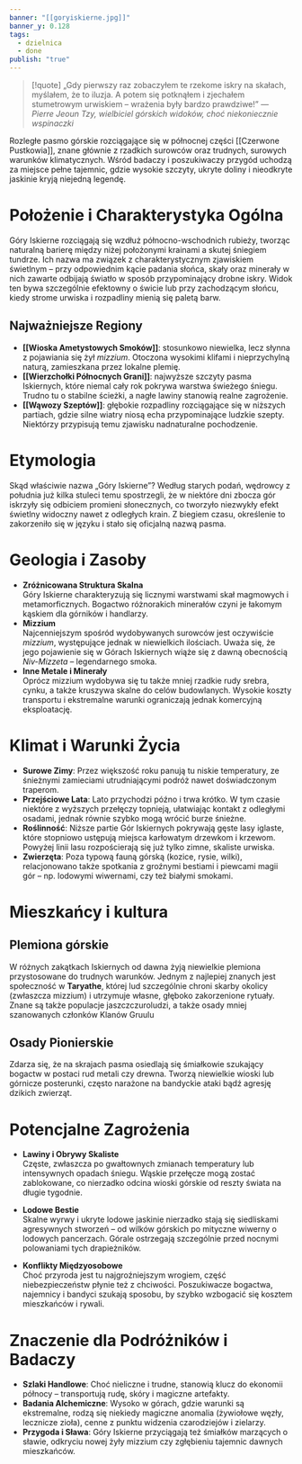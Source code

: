 ```yaml
---
banner: "[[goryiskierne.jpg]]"
banner_y: 0.128
tags:
  - dzielnica
  - done
publish: "true"
---
```

>[!quote] „Gdy pierwszy raz zobaczyłem te rzekome iskry na skałach, myślałem, że to iluzja. A potem się potknąłem i zjechałem stumetrowym urwiskiem – wrażenia były bardzo prawdziwe!” 
> — _Pierre Jeoun Tzy, wielbiciel górskich widoków, choć niekoniecznie wspinaczki_

Rozległe pasmo górskie rozciągające się w północnej części [[Czerwone Pustkowia]], znane głównie z rzadkich surowców oraz trudnych, surowych warunków klimatycznych. Wśród badaczy i poszukiwaczy przygód uchodzą za miejsce pełne tajemnic, gdzie wysokie szczyty, ukryte doliny i nieodkryte jaskinie kryją niejedną legendę. 
# Położenie i Charakterystyka Ogólna
Góry Iskierne rozciągają się wzdłuż północno-wschodnich rubieży, tworząc naturalną barierę między niżej położonymi krainami a skutej śniegiem tundrze. Ich nazwa ma związek z charakterystycznym zjawiskiem świetlnym – przy odpowiednim kącie padania słońca, skały oraz minerały w nich zawarte odbijają światło w sposób przypominający drobne iskry. Widok ten bywa szczególnie efektowny o świcie lub przy zachodzącym słońcu, kiedy strome urwiska i rozpadliny mienią się paletą barw.
## Najważniejsze Regiony
- **[[Wioska Ametystowych Smoków]]**: stosunkowo niewielka, lecz słynna z pojawiania się żył _mizzium_. Otoczona wysokimi klifami i nieprzychylną naturą, zamieszkana przez lokalne plemię.
- **[[Wierzchołki Północnych Grani]]**: najwyższe szczyty pasma Iskiernych, które niemal cały rok pokrywa warstwa świeżego śniegu. Trudno tu o stabilne ścieżki, a nagłe lawiny stanowią realne zagrożenie.
- **[[Wąwozy Szeptów]]**: głębokie rozpadliny rozciągające się w niższych partiach, gdzie silne wiatry niosą echa przypominające ludzkie szepty. Niektórzy przypisują temu zjawisku nadnaturalne pochodzenie.
# Etymologia
Skąd właściwie nazwa „Góry Iskierne”? Według starych podań, wędrowcy z południa już kilka stuleci temu spostrzegli, że w niektóre dni zbocza gór iskrzyły się odbiciem promieni słonecznych, co tworzyło niezwykły efekt świetlny widoczny nawet z odległych krain. Z biegiem czasu, określenie to zakorzeniło się w języku i stało się oficjalną nazwą pasma.
# Geologia i Zasoby
- **Zróżnicowana Struktura Skalna**  
    Góry Iskierne charakteryzują się licznymi warstwami skał magmowych i metamorficznych. Bogactwo różnorakich minerałów czyni je łakomym kąskiem dla górników i handlarzy.
- **Mizzium**  
    Najcenniejszym spośród wydobywanych surowców jest oczywiście _mizzium_, występujące jednak w niewielkich ilościach. Uważa się, że jego pojawienie się w Górach Iskiernych wiąże się z dawną obecnością _Niv-Mizzeta_ – legendarnego smoka.
- **Inne Metale i Minerały**  
    Oprócz mizzium wydobywa się tu także mniej rzadkie rudy srebra, cynku, a także kruszywa skalne do celów budowlanych. Wysokie koszty transportu i ekstremalne warunki ograniczają jednak komercyjną eksploatację.
# Klimat i Warunki Życia
- **Surowe Zimy**: Przez większość roku panują tu niskie temperatury, ze śnieżnymi zamieciami utrudniającymi podróż nawet doświadczonym traperom.
- **Przejściowe Lata**: Lato przychodzi późno i trwa krótko. W tym czasie niektóre z wyższych przełęczy topnieją, ułatwiając kontakt z odległymi osadami, jednak równie szybko mogą wrócić burze śnieżne.
- **Roślinność**: Niższe partie Gór Iskiernych pokrywają gęste lasy iglaste, które stopniowo ustępują miejsca karłowatym drzewkom i krzewom. Powyżej linii lasu rozpościerają się już tylko zimne, skaliste urwiska.
- **Zwierzęta**: Poza typową fauną górską (kozice, rysie, wilki), relacjonowano także spotkania z groźnymi bestiami i piewcami magii gór – np. lodowymi wiwernami, czy też białymi smokami.
# Mieszkańcy i kultura
## Plemiona górskie
W różnych zakątkach Iskiernych od dawna żyją niewielkie plemiona przystosowane do trudnych warunków. Jednym z najlepiej znanych jest społeczność w **Taryathe**, której lud szczególnie chroni skarby okolicy (zwłaszcza mizzium) i utrzymuje własne, głęboko zakorzenione rytuały. Znane są także populacje jaszczczuroludzi, a także osady mniej szanowanych członków Klanów Gruulu
## Osady Pionierskie
Zdarza się, że na skrajach pasma osiedlają się śmiałkowie szukający bogactw w postaci rud metali czy drewna. Tworzą niewielkie wioski lub górnicze posterunki, często narażone na bandyckie ataki bądź agresję dzikich zwierząt.
# Potencjalne Zagrożenia
- **Lawiny i Obrywy Skaliste**  
    Częste, zwłaszcza po gwałtownych zmianach temperatury lub intensywnych opadach śniegu. Wąskie przełęcze mogą zostać zablokowane, co nierzadko odcina wioski górskie od reszty świata na długie tygodnie.
    
- **Lodowe Bestie**  
    Skalne wyrwy i ukryte lodowe jaskinie nierzadko stają się siedliskami agresywnych stworzeń – od wilków górskich po mityczne wiwerny o lodowych pancerzach. Górale ostrzegają szczególnie przed nocnymi polowaniami tych drapieżników.
    
- **Konflikty Międzyosobowe**  
    Choć przyroda jest tu najgroźniejszym wrogiem, część niebezpieczeństw płynie też z chciwości. Poszukiwacze bogactwa, najemnicy i bandyci szukają sposobu, by szybko wzbogacić się kosztem mieszkańców i rywali.
# Znaczenie dla Podróżników i Badaczy
- **Szlaki Handlowe**: Choć nieliczne i trudne, stanowią klucz do ekonomii północy – transportują rudę, skóry i magiczne artefakty.
- **Badania Alchemiczne**: Wysoko w górach, gdzie warunki są ekstremalne, rodzą się niekiedy magiczne anomalia (żywiołowe węzły, lecznicze zioła), cenne z punktu widzenia czarodziejów i zielarzy.
- **Przygoda i Sława**: Góry Iskierne przyciągają też śmiałków marzących o sławie, odkryciu nowej żyły mizzium czy zgłębieniu tajemnic dawnych mieszkańców.

